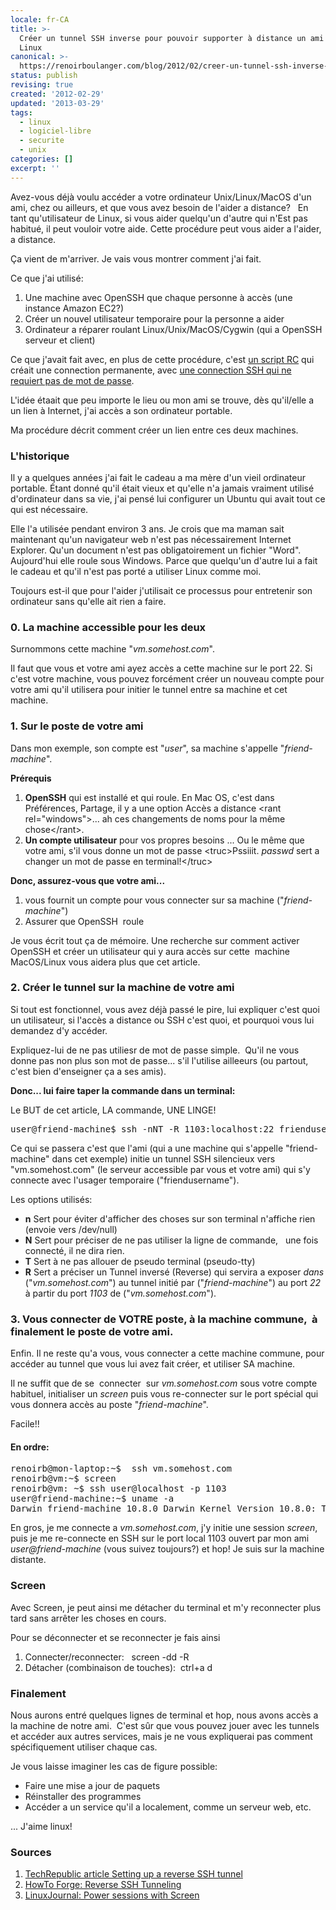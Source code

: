 ```yaml
---
locale: fr-CA
title: >-
  Créer un tunnel SSH inverse pour pouvoir supporter à distance un ami utilisant
  Linux
canonical: >-
  https://renoirboulanger.com/blog/2012/02/creer-un-tunnel-ssh-inverse-pour-pouvoir-supporter-a-distance-un-ami-utilisant-linux/
status: publish
revising: true
created: '2012-02-29'
updated: '2013-03-29'
tags:
  - linux
  - logiciel-libre
  - securite
  - unix
categories: []
excerpt: ''
---
```


Avez-vous déjà voulu accéder a votre ordinateur Unix/Linux/MacOS d'un ami, chez ou ailleurs, et que vous avez besoin de l'aider a distance?   En tant qu'utilisateur de Linux, si vous aider quelqu'un d'autre qui n'Est pas habitué, il peut vouloir votre aide. Cette procédure peut vous aider a l'aider, a distance.

Ça vient de m'arriver. Je vais vous montrer comment j'ai fait.

Ce que j'ai utilisé:
<ol>
	<li>Une machine avec OpenSSH que chaque personne à accès (une instance Amazon EC2?)</li>
	<li>Créer un nouvel utilisateur temporaire pour la personne a aider</li>
	<li>Ordinateur a réparer roulant Linux/Unix/MacOS/Cygwin (qui a OpenSSH serveur et client)</li>
</ol>
Ce que j'avait fait avec, en plus de cette procédure, c'est <a href="https://help.ubuntu.com/community/UbuntuBootupHowto">un script RC</a> qui créait une connection permanente, avec <a href="http://www.debian-administration.org/articles/152">une connection SSH qui ne requiert pas de mot de passe</a>.

L'idée étaait que peu importe le lieu ou mon ami se trouve, dès qu'il/elle a un lien à Internet, j'ai accès a son ordinateur portable.

Ma procédure décrit comment créer un lien entre ces deux machines.

<!--more-->
<h3>L'historique</h3>
Il y a quelques années j'ai fait le cadeau a ma mère d'un vieil ordinateur portable. Étant donné qu'il était vieux et qu'elle n'a jamais vraiment utilisé d'ordinateur dans sa vie, j'ai pensé lui configurer un Ubuntu qui avait tout ce qui est nécessaire.

Elle l'a utilisée pendant environ 3 ans. Je crois que ma maman sait maintenant qu'un navigateur web n'est pas nécessairement Internet Explorer. Qu'un document n'est pas obligatoirement un fichier "Word".  Aujourd'hui elle roule sous Windows. Parce que quelqu'un d'autre lui a fait le cadeau et qu'il n'est pas porté a utiliser Linux comme moi.

Toujours est-il que pour l'aider j'utilisait ce processus pour entretenir son ordinateur sans qu'elle ait rien a faire.
<h3>0. La machine accessible pour les deux</h3>
Surnommons cette machine "<em>vm.somehost.com</em>".

Il faut que vous et votre ami ayez accès a cette machine sur le port 22. Si c'est votre machine, vous pouvez forcément créer un nouveau compte pour votre ami qu'il utilisera pour initier le tunnel entre sa machine et cet machine.
<h3>1. Sur le poste de votre ami</h3>
Dans mon exemple, son compte est "<em>user</em>", sa machine s'appelle "<em>friend-machine</em>".﻿

<strong>Prérequis</strong>
<ol>
	<li><strong>OpenSSH</strong> qui est installé et qui roule.
En Mac OS, c'est dans Préférences, Partage, il y a une option Accès a distance &lt;rant rel="windows"&gt;... ah ces changements de noms pour la même chose&lt;/rant&gt;.</li>
	<li><strong>Un compte utilisateur</strong> pour vos propres besoins
... Ou le même que votre ami, s'il vous donne un mot de passe &lt;truc&gt;Pssiiit. <em>passwd</em> sert a changer un mot de passe en terminal!&lt;/truc&gt;</li>
</ol>
<strong>Donc, assurez-vous que votre ami...</strong>
<ol>
	<li>vous fournit un compte pour vous connecter sur sa machine ("<em>friend-machine</em>")</li>
	<li>Assurer que OpenSSH  roule</li>
</ol>
Je vous écrit tout ça de mémoire. Une recherche sur comment activer OpenSSH et créer un utilisateur qui y aura accès sur cette  machine MacOS/Linux vous aidera plus que cet article.
<h3>2. Créer le tunnel sur la machine de votre ami</h3>
Si tout est fonctionnel, vous avez déjà passé le pire, lui expliquer c'est quoi un utilisateur, si l'accès a distance ou SSH c'est quoi, et pourquoi vous lui demandez d'y accéder.

Expliquez-lui de ne pas utiliesr de mot de passe simple.  Qu'il ne vous donne pas non plus son mot de passe... s'il l'utilise ailleeurs (ou partout, c'est bien d'enseigner ça a ses amis).

<strong>Donc... lui faire taper la commande dans un terminal:</strong>

Le BUT de cet article, LA commande, UNE LINGE!
<pre lang="bash">user@friend-machine$ ssh -nNT -R 1103:localhost:22 friendusername@vm.somehost.com</pre>
Ce qui se passera c'est que l'ami (qui a une machine qui s'appelle "friend-machine" dans cet exemple) initie un tunnel SSH silencieux vers "vm.somehost.com" (le serveur accessible par vous et votre ami) qui s'y connecte avec l'usager temporaire ("friendusername").

Les options utilisés:
<ul>
	<li><strong>n</strong> Sert pour éviter d'afficher des choses sur son terminal n'affiche rien (envoie vers /dev/null)</li>
	<li><strong>N</strong> Sert pour préciser de ne pas utiliser la ligne de commande,   une fois connecté, il ne dira rien.</li>
	<li><strong>T</strong> Sert à ne pas allouer de pseudo terminal (pseudo-tty)</li>
	<li><strong>R</strong> Sert a préciser un Tunnel inversé (Reverse) qui servira a exposer <em>dans</em> ("<em>vm.somehost.com</em>") au tunnel initié par ("<em>friend-machine</em>") au port <em>22</em> à partir du port <em>1103</em> de ("<em>vm.somehost.com</em>").</li>
</ul>
<h3>3. Vous connecter de VOTRE poste, à la machine commune,  à finalement le poste de votre ami.</h3>
Enfin. Il ne reste qu'a vous, vous connecter a cette machine commune, pour accéder au tunnel que vous lui avez fait créer, et utiliser SA machine.

Il ne suffit que de se  connecter  sur <em>vm.somehost.com</em> sous votre compte habituel, initialiser un <em>screen</em> puis vous re-connecter sur le port spécial qui vous donnera accès au poste "<em>friend-machine</em>".

Facile!!
<h4>En ordre:</h4>
<pre lang="bash">renoirb@mon-laptop:~$  ssh vm.somehost.com
renoirb@vm:~$ screen
renoirb@vm: ~$ ssh user@localhost -p 1103
user@friend-machine:~$ uname -a
Darwin friend-machine 10.8.0 Darwin Kernel Version 10.8.0: Tue Jun  7 16:33:36 PDT 2011; root:xnu-1504.15.3~1/RELEASE_I386 i386</pre>
En gros, je me connecte a <em>vm.somehost.com</em>, j'y initie une session <em>screen</em>, puis je me re-connecte en SSH sur le port local 1103 ouvert par mon ami <em>user@friend-machine</em> (vous suivez toujours?) et hop! Je suis sur la machine distante.
<h3>Screen</h3>
Avec Screen, je peut ainsi me détacher du terminal et m'y reconnecter plus tard sans arrêter les choses en cours.

Pour se déconnecter et se reconnecter je fais ainsi
<ol>
	<li>Connecter/reconnecter:   screen -dd -R</li>
	<li>Détacher (combinaison de touches):  ctrl+a d</li>
</ol>
<h3>Finalement</h3>
Nous aurons entré quelques lignes de terminal et hop, nous avons accès a la machine de notre ami.  C'est sûr que vous pouvez jouer avec les tunnels et accéder aux autres services, mais je ne vous expliquerai pas comment spécifiquement utiliser chaque cas.

Je vous laisse imaginer les cas de figure possible:
<ul>
	<li>Faire une mise a jour de paquets</li>
	<li>Réinstaller des programmes</li>
	<li>Accéder a un service qu'il a localement, comme un serveur web, etc.</li>
</ul>
... J'aime linux!
<h3>Sources</h3>
<ol>
	<li><a href="http://www.techrepublic.com/article/setting-up-a-reverse-ssh-tunnel/5779944">TechRepublic article Setting up a reverse SSH tunnel</a></li>
	<li><a href="http://www.howtoforge.com/reverse-ssh-tunneling">HowTo Forge: Reverse SSH Tunneling</a></li>
	<li><a href="http://www.linuxjournal.com/article/6340">LinuxJournal: Power sessions with Screen</a></li>
</ol>